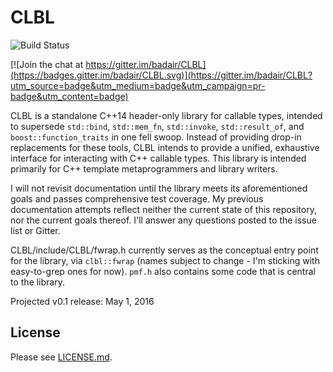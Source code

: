 # CLBL

![Build Status](https://travis-ci.org/badair/CLBL.svg?branch=master)

[![Join the chat at https://gitter.im/badair/CLBL](https://badges.gitter.im/badair/CLBL.svg)](https://gitter.im/badair/CLBL?utm_source=badge&utm_medium=badge&utm_campaign=pr-badge&utm_content=badge)

<!--</a> <a target="_blank" href="http://melpon.org/wandbox/permlink/TlioDiz6yYNxZFnv">![Try it online][badge.wandbox]</a>-->

CLBL is a standalone C++14 header-only library for callable types, intended to supersede `std::bind`, `std::mem_fn`, `std::invoke`, `std::result_of`, and `boost::function_traits` in one fell swoop. Instead of providing drop-in replacements for these tools, CLBL intends to provide a unified, exhaustive interface for interacting with C++ callable types. This library is intended primarily for C++ template metaprogrammers and library writers.

I will not revisit documentation until the library meets its aforementioned goals and passes comprehensive test coverage. My previous documentation attempts reflect neither the current state of this repository, nor the current goals thereof. I'll answer any questions posted to the issue list or Gitter.

CLBL/include/CLBL/fwrap.h currently serves as the conceptual entry point for the library, via `clbl::fwrap` (names subject to change - I'm sticking with easy-to-grep ones for now). `pmf.h` also contains some code that is central to the library.

Projected v0.1 release: May 1, 2016

## License
Please see [LICENSE.md](LICENSE.md).


<!-- Links -->
[CLBL.Docs]: https://badair.github.io/CLBL/
[badge.Wandbox]: https://img.shields.io/badge/try%20it-online-blue.svg
[example.Wandbox]: http://melpon.org/wandbox/permlink/TlioDiz6yYNxZFnv
